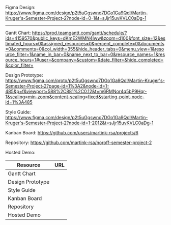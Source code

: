 Figma Design: https://www.figma.com/design/p2t5uGgswno7DGo1Ga9Qdl/Martin-Kruger's-Semester-Project-2?node-id=0-1&t=sJjr15uvKVLC0aDg-1

---

Gantt Chart: https://prod.teamgantt.com/gantt/schedule/?ids=4159570&public_keys=dKmE2WMN4Iww&zoom=d100&font_size=12&estimated_hours=0&assigned_resources=0&percent_complete=0&documents=0&comments=0&col_width=355&hide_header_tabs=0&menu_view=1&resource_filter=1&name_in_bar=0&name_next_to_bar=0&resource_names=1&resource_hours=1#user=&company=&custom=&date_filter=&hide_completed=&color_filter=

Design Prototype: https://www.figma.com/proto/p2t5uGgswno7DGo1Ga9Qdl/Martin-Kruger's-Semester-Project-2?page-id=1%3A2&node-id=1-485&p=f&viewport=588%2C881%2C0.12&t=m6RMNor4q5bP9Hqr-1&scaling=min-zoom&content-scaling=fixed&starting-point-node-id=1%3A485

Style Guide: https://www.figma.com/design/p2t5uGgswno7DGo1Ga9Qdl/Martin-Kruger's-Semester-Project-2?node-id=1-2012&t=sJjr15uvKVLC0aDg-1

Kanban Board: https://github.com/users/martink-rsa/projects/6

Repository: https://github.com/martink-rsa/noroff-semester-project-2

Hosted Demo:

| Resource         | URL |
| ---------------- | --- |
| Gantt Chart      |     |
| Design Prototype |     |
| Style Guide      |     |
| Kanban Board     |     |
| Repository       |     |
| Hosted Demo      |     |
